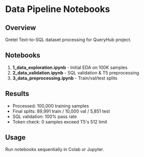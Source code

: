 # Data Pipeline Notebooks

## Overview
Gretel Text-to-SQL dataset processing for QueryHub project.

## Notebooks
1. **1_data_exploration.ipynb** - Initial EDA on 100K samples
2. **2_data_validation.ipynb** - SQL validation & T5 preprocessing  
3. **3_data_preprocessing.ipynb** - Train/val/test splits

## Results
- Processed: 100,000 training samples
- Final splits: 89,991 train / 10,000 val / 5,851 test
- SQL validation: 100% pass rate
- Token check: 0 samples exceed T5's 512 limit

## Usage
Run notebooks sequentially in Colab or Jupyter.
